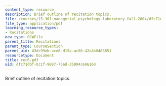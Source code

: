 ```yaml
---
content_type: resource
description: Brief outline of recitation topics.
file: /courses/15-301-managerial-psychology-laboratory-fall-2004/dfc71dbfbc1f988775ad35994ce96160_rec6.pdf
file_type: application/pdf
learning_resource_types:
- Recitations
ocw_type: OCWFile
parent_title: Recitations
parent_type: CourseSection
parent_uid: 43dc99eb-ace8-d15a-ac08-42c4b0488851
resourcetype: Document
title: rec6.pdf
uid: dfc71dbf-bc1f-9887-75ad-35994ce96160
---
```

Brief outline of recitation topics.

